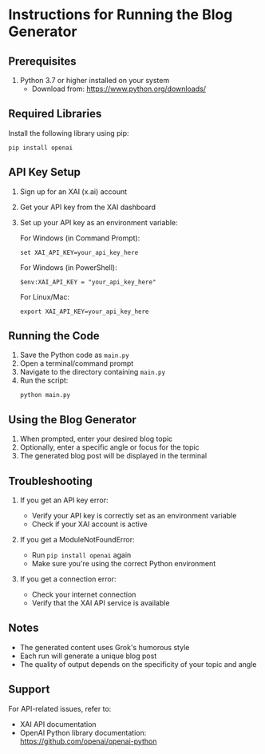 # Instructions for Running the Blog Generator

## Prerequisites
1. Python 3.7 or higher installed on your system
   - Download from: https://www.python.org/downloads/

## Required Libraries
Install the following library using pip:
```
pip install openai
```

## API Key Setup
1. Sign up for an XAI (x.ai) account
2. Get your API key from the XAI dashboard
3. Set up your API key as an environment variable:

   For Windows (in Command Prompt):
   ```
   set XAI_API_KEY=your_api_key_here
   ```

   For Windows (in PowerShell):
   ```
   $env:XAI_API_KEY = "your_api_key_here"
   ```

   For Linux/Mac:
   ```
   export XAI_API_KEY=your_api_key_here
   ```

## Running the Code
1. Save the Python code as `main.py`
2. Open a terminal/command prompt
3. Navigate to the directory containing `main.py`
4. Run the script:
   ```
   python main.py
   ```

## Using the Blog Generator
1. When prompted, enter your desired blog topic
2. Optionally, enter a specific angle or focus for the topic
3. The generated blog post will be displayed in the terminal

## Troubleshooting
1. If you get an API key error:
   - Verify your API key is correctly set as an environment variable
   - Check if your XAI account is active

2. If you get a ModuleNotFoundError:
   - Run `pip install openai` again
   - Make sure you're using the correct Python environment

3. If you get a connection error:
   - Check your internet connection
   - Verify that the XAI API service is available

## Notes
- The generated content uses Grok's humorous style
- Each run will generate a unique blog post
- The quality of output depends on the specificity of your topic and angle

## Support
For API-related issues, refer to:
- XAI API documentation
- OpenAI Python library documentation: https://github.com/openai/openai-python
